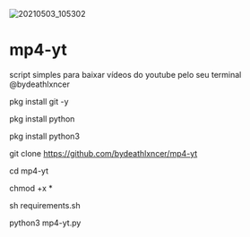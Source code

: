 ![20210503_105302](https://user-images.githubusercontent.com/83184525/116885362-2eca8800-abfe-11eb-856f-11ed44ec0b99.png)
# mp4-yt
script simples para baixar vídeos do youtube pelo seu terminal @bydeathlxncer

pkg install git -y

pkg install python

pkg install python3

git clone https://github.com/bydeathlxncer/mp4-yt

cd mp4-yt

chmod +x *

sh requirements.sh

python3 mp4-yt.py
